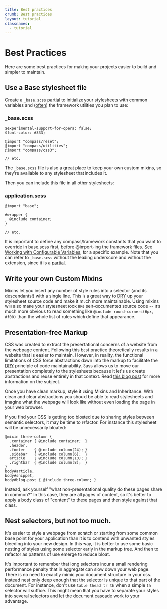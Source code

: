 ```yaml
---
title: Best practices
crumb: Best practices
layout: tutorial
classnames:
  - tutorial
---
```


# Best Practices

Here are some best practices for making your projects easier to build and
simpler to maintain.

## Use a Base stylesheet file

Create a `_base.scss` [partial][1] to initialize your stylesheets with common
variables and ([often][2]) the framework utilities you plan to use:

### _base.scss

    $experimental-support-for-opera: false;
    $font-color: #333;

    @import "compass/reset";
    @import "compass/utilities";
    @import "compass/css3";

    // etc.

The `_base.scss` file is also a great place to keep your own custom mixins, so
they’re available to any stylesheet that includes it.

Then you can include this file in all other stylesheets:

### application.scss

    @import "base";

    #wrapper {
      @include container;
    }

    // etc.

It is important to define any compass/framework constants that you want to override
in base.scss first, before @import-ing the framework files. See [Working with 
Configurable Variables][3], for a specific example.  Note that you can refer to `_base.scss` without the
leading underscore and without the extension, since it is a [partial][1].

## Write your own Custom Mixins

Mixins let you insert any number of style rules into a selector (and its
descendants!) with a single line. This is a great way to [DRY][4] up your
stylesheet source code and make it much more maintainable. Using mixins will
also make your stylesheet look like self-documented source code -- It’s much
more obvious to read something like `@include round-corners(6px, #f00)` than the whole
list of rules which define that appearance.

## Presentation-free Markup

CSS was created to extract the presentational concerns of a website from the
webpage content. Following this best practice theoretically results in a website
that is easier to maintain. However, in reality, the functional limitations of
CSS force abstractions down into the markup to facilitate the [DRY][4] principle
of code maintainability. Sass allows us to move our presentation completely to
the stylesheets because it let's us create abstractions and reuse entirely in
that context. Read [this blog post][5] for more information on the subject.

Once you have clean markup, style it using Mixins and Inheritance. With clean
and clear abstractions you should be able to read stylesheets and imagine what
the webpage will look like without even loading the page in your web browser.

If you find your CSS is getting too bloated due to sharing styles between
semantic selectors, it may be time to refactor. For instance this stylesheet
will be unnecessarily bloated:

    @mixin three-column {
      .container { @include container;  }
      .header,
      .footer    { @include column(24); }
      .sidebar   { @include column(6);  }
      article    { @include column(10); }
      .rightbar  { @include column(8);  }
    }
    body#article,
    body#snippet,
    body#blog-post { @include three-column; }

Instead, ask yourself "what non-presentational quality do these pages share in
common?" In this case, they are all pages of content, so it's better to apply a
body class of "content" to these pages and then style against that class.

## Nest selectors, but not too much.

It's easier to style a webpage from scratch or starting from some common base
point for your application than it is to contend with unwanted styles bleeding
into your new design. In this way, it is better to use some basic nesting of
styles using some selector early in the markup tree. And then to refactor as patterns of use emerge to reduce bloat.

It's important to remember that long selectors incur a small rendering
performance penalty that in aggregate can slow down your web page. There is
no need to exactly mimic your document structure in your css. Instead nest
only deep enough that the selector is unique to that part of the document.
For instance, don't use `table thead tr th` when a simple `th` selector will
suffice. This might mean that you have to separate your styles into several
selectors and let the document cascade work to your advantage.

[1]: http://sass-lang.com/docs/yardoc/file.SASS_REFERENCE.html#partials
[2]: http://groups.google.com/group/compass-users/browse_frm/thread/0ed216d409476f88
[3]: http://compass-style.org/help/tutorials/configurable-variables/
[4]: http://c2.com/cgi/wiki?DontRepeatYourself
[5]: http://chriseppstein.github.com/blog/2009/09/20/why-stylesheet-abstraction-matters/
